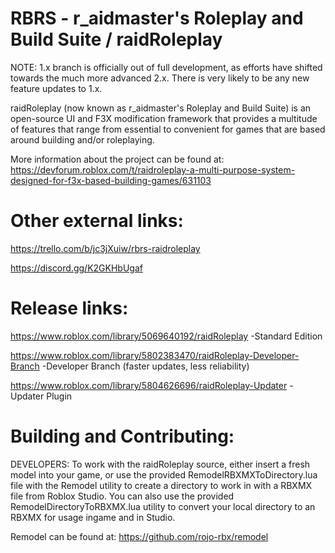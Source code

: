 # RBRS - r_aidmaster's Roleplay and Build Suite / raidRoleplay

NOTE: 1.x branch is officially out of full development, as efforts have shifted towards the much more advanced 2.x. There is very likely to be any new feature updates to 1.x.

raidRoleplay (now known as r_aidmaster's Roleplay and Build Suite) is an open-source UI and F3X modification framework that provides a multitude of features that range from essential to convenient for games that are based around building and/or roleplaying.

More information about the project can be found at:
https://devforum.roblox.com/t/raidroleplay-a-multi-purpose-system-designed-for-f3x-based-building-games/631103

# Other external links:

https://trello.com/b/jc3jXuiw/rbrs-raidroleplay

https://discord.gg/K2GKHbUgaf

# Release links:
https://www.roblox.com/library/5069640192/raidRoleplay -Standard Edition

https://www.roblox.com/library/5802383470/raidRoleplay-Developer-Branch -Developer Branch (faster updates, less reliability)

https://www.roblox.com/library/5804626696/raidRoleplay-Updater -Updater Plugin

# Building and Contributing:

DEVELOPERS:
To work with the raidRoleplay source, either insert a fresh model into your game, or use the provided RemodelRBXMXToDirectory.lua file with the Remodel utility to create a directory to work in with a RBXMX file from Roblox Studio. You can also use the provided RemodelDirectoryToRBXMX.lua utility to convert your local directory to an RBXMX for usage ingame and in Studio.

Remodel can be found at:
https://github.com/rojo-rbx/remodel
